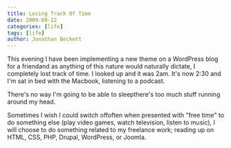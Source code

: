 ```yaml
---
title: Losing Track Of Time
date: 2009-09-22
categories: [life]
tags: [life]
author: Jonathan Beckett
---
```


This evening I have been implementing a new theme on a WordPress blog for a friendand as anything of this nature would naturally dictate, I completely lost track of time. I looked up and it was 2am. It's now 2:30 and I'm sat in bed with the Macbook, listening to a podcast.

There's no way I'm going to be able to sleepthere's too much stuff running around my head.

Sometimes I wish I could switch offoften when presented with "free time" to do something else (play video games, watch television, listen to music), I will choose to do something related to my freelance work; reading up on HTML, CSS, PHP, Drupal, WordPress, or Joomla.